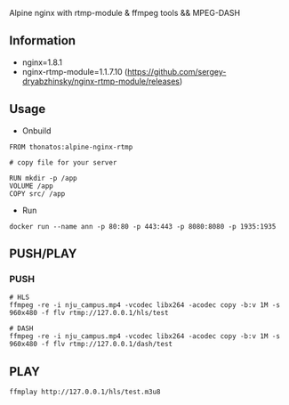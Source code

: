Alpine nginx with rtmp-module & ffmpeg tools && MPEG-DASH

## Information

- nginx=1.8.1
- nginx-rtmp-module=1.1.7.10 (https://github.com/sergey-dryabzhinsky/nginx-rtmp-module/releases)

## Usage

- Onbuild 

```
FROM thonatos:alpine-nginx-rtmp

# copy file for your server

RUN mkdir -p /app
VOLUME /app
COPY src/ /app

```

- Run

```
docker run --name ann -p 80:80 -p 443:443 -p 8080:8080 -p 1935:1935
```

## PUSH/PLAY

### PUSH

```
# HLS
ffmpeg -re -i nju_campus.mp4 -vcodec libx264 -acodec copy -b:v 1M -s 960x480 -f flv rtmp://127.0.0.1/hls/test

# DASH
ffmpeg -re -i nju_campus.mp4 -vcodec libx264 -acodec copy -b:v 1M -s 960x480 -f flv rtmp://127.0.0.1/dash/test
```

## PLAY

```
ffmplay http://127.0.0.1/hls/test.m3u8
```